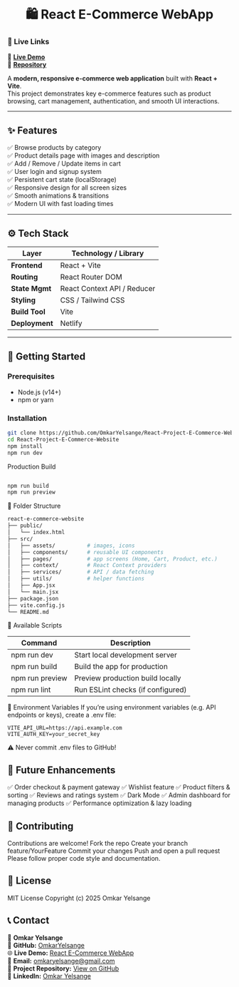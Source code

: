 
<h1 align="center">🛍️ React E-Commerce WebApp</h1>

### 🚀 Live Links
🔗 **[Live Demo](https://react-e-commerce-webapp.netlify.app/)**  
📂 **[Repository](https://github.com/OmkarYelsange/React-Project-E-Commerce-Website)**  


A **modern, responsive e-commerce web application** built with **React + Vite**.  
This project demonstrates key e-commerce features such as product browsing, cart management, authentication, and smooth UI interactions.

---
## ✨ Features

✅ Browse products by category  
✅ Product details page with images and description  
✅ Add / Remove / Update items in cart  
✅ User login and signup system  
✅ Persistent cart state (localStorage)  
✅ Responsive design for all screen sizes  
✅ Smooth animations & transitions  
✅ Modern UI with fast loading times  

---

## ⚙️ Tech Stack

| Layer            | Technology / Library             |
|------------------|----------------------------------|
| **Frontend**     | React + Vite                     |
| **Routing**      | React Router DOM                 |
| **State Mgmt**   | React Context API / Reducer      |
| **Styling**      | CSS / Tailwind CSS               |
| **Build Tool**   | Vite                             |
| **Deployment**   | Netlify                          |

---

## 🚀 Getting Started

### Prerequisites
- Node.js (v14+)
- npm or yarn

### Installation
```bash
git clone https://github.com/OmkarYelsange/React-Project-E-Commerce-Website.git
cd React-Project-E-Commerce-Website
npm install
npm run dev
```

Production Build

```bash

npm run build
npm run preview

```

🧩 Folder Structure

```bash
react-e-commerce-website
├── public/
│   └── index.html
├── src/
│   ├── assets/          # images, icons
│   ├── components/      # reusable UI components
│   ├── pages/           # app screens (Home, Cart, Product, etc.)
│   ├── context/         # React Context providers
│   ├── services/        # API / data fetching
│   ├── utils/           # helper functions
│   ├── App.jsx
│   └── main.jsx
├── package.json
├── vite.config.js
└── README.md

```

🧰 Available Scripts


| Command         | Description                      |
|-----------------|----------------------------------|
| npm run dev     | Start local development server   |
| npm run build   | Build the app for production     |
| npm run preview | Preview production build locally |
| npm run lint    | Run ESLint checks (if configured)|


🔐 Environment Variables
If you’re using environment variables (e.g. API endpoints or keys), create a .env file:

```
VITE_API_URL=https://api.example.com
VITE_AUTH_KEY=your_secret_key

```
⚠️ Never commit .env files to GitHub!

## 🚧 Future Enhancements

✅ Order checkout & payment gateway
✅ Wishlist feature
✅ Product filters & sorting
✅ Reviews and ratings system
✅ Dark Mode
✅ Admin dashboard for managing products
✅ Performance optimization & lazy loading

## 🤝 Contributing

Contributions are welcome!
Fork the repo
Create your branch feature/YourFeature
Commit your changes
Push and open a pull request
Please follow proper code style and documentation.

## 🧾 License

MIT License
Copyright (c) 2025 Omkar Yelsange


## 📞 Contact

👤 **Omkar Yelsange**  
💼 **GitHub:** [OmkarYelsange](https://github.com/OmkarYelsange)  
🌐 **Live Demo:** [React E-Commerce WebApp](https://react-e-commerce-webapp.netlify.app/)  
📧 **Email:** omkaryelsange@gmail.com  
🔗 **Project Repository:** [View on GitHub](https://github.com/OmkarYelsange/React-Project-E-Commerce-Website)  
💬 **LinkedIn:** [Omkar Yelsange](https://www.linkedin.com/in/omkaryelsange)
